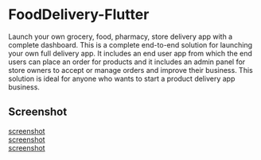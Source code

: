 # FoodDelivery-Flutter

Launch your own grocery, food, pharmacy, store delivery app with a complete dashboard. This is a complete end-to-end solution for launching your own full delivery app. It includes an end user app from which the end users can place an order for products and it includes an admin panel for store owners to accept or manage orders and improve their business. This solution is ideal for anyone who wants to start a product delivery app business.

## Screenshot

[screenshot](screens/screen_1.png)   
[screenshot](screens/screen_2.png)   
[screenshot](screens/screen_3.png)   

